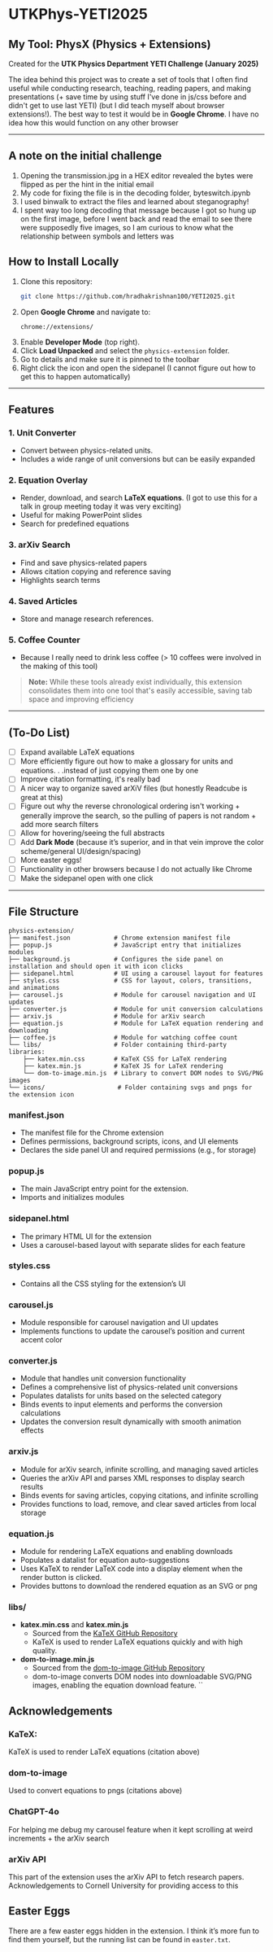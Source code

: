 # UTKPhys-YETI2025

## My Tool: PhysX (Physics + Extensions)

Created for the **UTK Physics Department YETI Challenge (January 2025)**  

The idea behind this project was to create a set of tools that I often find useful while conducting research, teaching, reading papers, and making presentations (+ save time by using stuff I've done in js/css before and didn't get to use last YETI) (but I did teach myself about browser extensions!). The best way to test it would be in **Google Chrome**. I have no idea how this would function on any other browser

---
## A note on the initial challenge 
1. Opening the transmission.jpg in a HEX editor revealed the bytes were flipped as per the hint in the initial email
2. My code for fixing the file is in the decoding folder, byteswitch.ipynb
3. I used binwalk to extract the files and learned about steganography!
4. I spent way too long decoding that message because I got so hung up on the first image, before I went back and read the email to see there were supposedly five images, so I am curious to know what the relationship between symbols and letters was
   
## How to Install Locally

1. Clone this repository:  
   ```sh
   git clone https://github.com/hradhakrishnan100/YETI2025.git
   ```
2. Open **Google Chrome** and navigate to:  
   ```
   chrome://extensions/
   ```
3. Enable **Developer Mode** (top right).
4. Click **Load Unpacked** and select the `physics-extension` folder.
5. Go to details and make sure it is pinned to the toolbar
6. Right click the icon and open the sidepanel (I cannot figure out how to get this to happen automatically)
---

## Features

### 1. **Unit Converter**
   - Convert between physics-related units.  
   - Includes a wide range of unit conversions but can be easily expanded

### 2. **Equation Overlay**
   - Render, download, and search **LaTeX equations**.  (I got to use this for a talk in group meeting today it was very exciting)
   - Useful for making PowerPoint slides  
   - Search for predefined equations
     
### 3. **arXiv Search**
   - Find and save physics-related papers 
   - Allows citation copying and reference saving
   - Highlights search terms

### 4. **Saved Articles**
   - Store and manage research references.

### 5. **Coffee Counter**
   - Because I really need to drink less coffee (> 10 coffees were involved in the making of this tool)

> **Note:** While these tools already exist individually, this extension consolidates them into one tool that's easily accessible, saving tab space and improving efficiency

---

## (To-Do List)
- [ ] Expand available LaTeX equations
- [ ] More efficiently figure out how to make a glossary for units and equations. . .instead of just copying them one by one 
- [ ] Improve citation formatting, it's really bad  
- [ ] A nicer way to organize saved arXiV files (but honestly Readcube is great at this)
- [ ] Figure out why the reverse chronological ordering isn't working + generally improve the search, so the pulling of papers is not random + add more search filters
- [ ] Allow for hovering/seeing the full abstracts
- [ ] Add **Dark Mode** (because it’s superior, and in that vein improve the color scheme/general UI/design/spacing)
- [ ] More easter eggs!
- [ ] Functionality in other browsers because I do not actually like Chrome
- [ ] Make the sidepanel open with one click
---

## File Structure

```
physics-extension/
├── manifest.json            # Chrome extension manifest file
├── popup.js                 # JavaScript entry that initializes modules
├── background.js            # Configures the side panel on installation and should open it with icon clicks
├── sidepanel.html           # UI using a carousel layout for features
├── styles.css               # CSS for layout, colors, transitions, and animations
├── carousel.js              # Module for carousel navigation and UI updates
├── converter.js             # Module for unit conversion calculations
├── arxiv.js                 # Module for arXiv search
├── equation.js              # Module for LaTeX equation rendering and downloading
├── coffee.js                # Module for watching coffee count
└── libs/                    # Folder containing third-party libraries:
    ├── katex.min.css        # KaTeX CSS for LaTeX rendering
    ├── katex.min.js         # KaTeX JS for LaTeX rendering
    └── dom-to-image.min.js  # Library to convert DOM nodes to SVG/PNG images
└── icons/                    # Folder containing svgs and pngs for the extension icon
```
### **manifest.json**
- The manifest file for the Chrome extension
- Defines permissions, background scripts, icons, and UI elements
- Declares the side panel UI and required permissions (e.g., for storage)

### **popup.js**
- The main JavaScript entry point for the extension.
- Imports and initializes modules

### **sidepanel.html**
- The primary HTML UI for the extension
- Uses a carousel-based layout with separate slides for each feature
  
### **styles.css**
- Contains all the CSS styling for the extension’s UI

### **carousel.js**
- Module responsible for carousel navigation and UI updates
- Implements functions to update the carousel’s position and current accent color

### **converter.js**
- Module that handles unit conversion functionality
- Defines a comprehensive list of physics-related unit conversions
- Populates datalists for units based on the selected category
- Binds events to input elements and performs the conversion calculations
- Updates the conversion result dynamically with smooth animation effects

### **arxiv.js**
- Module for arXiv search, infinite scrolling, and managing saved articles
- Queries the arXiv API and parses XML responses to display search results
- Binds events for saving articles, copying citations, and infinite scrolling
- Provides functions to load, remove, and clear saved articles from local storage

### **equation.js**
- Module for rendering LaTeX equations and enabling downloads
- Populates a datalist for equation auto-suggestions 
- Uses KaTeX to render LaTeX code into a display element when the render button is clicked.
- Provides buttons to download the rendered equation as an SVG or png

### **libs/**
- **katex.min.css** and **katex.min.js**
  - Sourced from the [KaTeX GitHub Repository](https://github.com/KaTeX/KaTeX)
  - KaTeX is used to render LaTeX equations quickly and with high quality.
- **dom-to-image.min.js**
  - Sourced from the [dom-to-image GitHub Repository](https://github.com/tsayen/dom-to-image)
  - dom-to-image converts DOM nodes into downloadable SVG/PNG images, enabling the equation download feature.
``



## Acknowledgements 
### **KaTeX:** 
KaTeX is used to render LaTeX equations (citation above)
### **dom-to-image** 
Used to convert equations to pngs (citations above)
### **ChatGPT-4o** 
For helping me debug my carousel feature when it kept scrolling at weird increments + the arXiv search 
### **arXiv API** 
This part of the extension uses the arXiv API to fetch research papers. Acknowledgements to Cornell University for providing access to this

## Easter Eggs
There are a few easter eggs hidden in the extension. I think it’s more fun to find them yourself, but the running list can be found in `easter.txt`.
